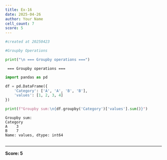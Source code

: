 ```yaml
---
title: Ex-16
date: 2025-04-26
author: Your Name
cell_count: 7
score: 5
---
```


```python
#created at 20250423
```


```python
#Groupby Operations
```


```python
print("\n === Groupby operations ===")
```

    
     === Groupby operations ===



```python
import pandas as pd
```


```python
df = pd.DataFrame({
    'Category': ['A', 'A', 'B', 'B'],
    'values': [1, 2, 3, 4]
})
```


```python
print(f"Groupby sum:\n{df.groupby('Category')['values'].sum()}")
```

    Groupby sum:
    Category
    A    3
    B    7
    Name: values, dtype: int64



```python

```


---
**Score: 5**